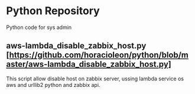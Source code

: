 # Python Repository

Python code for sys admin

## aws-lambda_disable_zabbix_host.py [https://github.com/horacioleon/python/blob/master/aws-lambda_disable_zabbix_host.py]
This script allow disable host on zabbix server, ussing lambda service os aws and urllib2 python and zabbix api.
